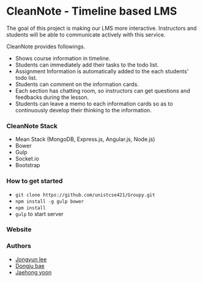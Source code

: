 # CleanNote - Timeline based LMS

The goal of this project is making our LMS more interactive.
Instructors and students will be able to communicate actively with this service.

CleanNote provides followings.
- Shows course information in timeline.
- Students can immediately add their tasks to the todo list.
- Assignment Information is automatically added to the each students' todo list.
- Students can comment on the information cards.
- Each section has chatting room, so instructors can get questions and feedbacks during the lesson.
- Students can leave a memo to each information cards so as to continuously develop their thinking to the information.

### CleanNote Stack
- Mean Stack (MongoDB, Express.js, Angular.js, Node.js)
- Bower
- Gulp
- Socket.io
- Bootstrap

### How to get started
- ```git clone https://github.com/unistcse421/Groupy.git```
- ```npm install -g gulp bower```
- ```npm install```
- ```gulp``` to start server

### Website

### Authors
- [Jongyun lee](https://github.com/jongyunlee)
- [Dongju bae](https://github.com/returnsecond)
- [Jaehong yoon](https://github.com/codyoone)
